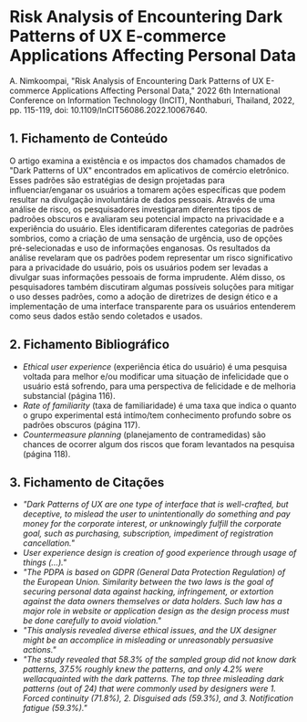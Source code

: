 # Risk Analysis of Encountering Dark Patterns of UX E-commerce Applications Affecting Personal Data

A. Nimkoompai, "Risk Analysis of Encountering Dark Patterns of UX E-commerce Applications Affecting Personal Data," 2022 6th International Conference on Information Technology (InCIT), Nonthaburi, Thailand, 2022, pp. 115-119, doi: 10.1109/InCIT56086.2022.10067640.

## 1. Fichamento de Conteúdo

O artigo examina a existência e os impactos dos chamados chamados de "Dark Patterns of UX" encontrados em aplicativos de comércio eletrônico. Esses padrões são estratégias de design projetadas para influenciar/enganar os usuários a tomarem ações específicas que podem resultar na divulgação involuntária de dados pessoais. Através de uma análise de risco, os pesquisadores investigaram diferentes tipos de padroões obscuros e avaliaram seu potencial impacto na privacidade e a experiência do usuário. Eles identificaram diferentes categorias de padrões sombrios, como a criação de uma sensação de urgência, uso de opções pré-selecionadas e uso de informações enganosas. Os resultados da análise revelaram que os padrões podem representar um risco significativo para a privacidade do usuário, pois os usuários podem ser levadas a divulgar suas informações pessoais de forma imprudente. Além disso, os pesquisadores também discutiram algumas possíveis soluções para mitigar o uso desses padrões, como a adoção de diretrizes de design ético e a implementação de uma interface transparente para os usuários entenderem como seus dados estão sendo coletados e usados.

## 2. Fichamento Bibliográfico
* _Ethical user experience_ (experiência ética do usuário) é uma pesquisa voltada para melhor e/ou modificar uma situação de infelicidade que o usuário está sofrendo, para uma perspectiva de felicidade e de melhoria substancial (página 116).
* _Rate of familiarity_ (taxa de familiaridade) é uma taxa que indica o quanto o grupo experimental está intímo/tem conhecimento profundo sobre os padrões obscuros (página 117).
* _Countermeasure planning_ (planejamento de contramedidas) são chances de ocorrer algum dos riscos que foram levantados na pesquisa (página 118).

## 3. Fichamento de Citações
* _"Dark Patterns of UX are one type of interface that is well-crafted, but deceptive, to mislead the user to unintentionally do something and pay money for the corporate interest, or unknowingly fulfill the corporate
goal, such as purchasing, subscription, impediment of registration cancellation."_
* _User experience design is creation of good experience through usage of things (...)."_
* _"The PDPA is based on GDPR (General Data Protection Regulation) of the European Union. Similarity between the two laws is the goal of securing personal data against hacking, infringement, or extortion against the data owners themselves or data holders. Such law has a major role in website or application design as the design process must be done carefully to avoid violation."_
* _"This analysis revealed diverse ethical issues, and the UX designer might be an accomplice in misleading or unreasonably persuasive actions."_
* _"The study revealed that 58.3% of the sampled group did not know dark patterns, 37.5% roughly knew the patterns, and only 4.2% were wellacquainted with the dark patterns. The top three misleading dark patterns (out of 24) that were commonly used by designers were 1. Forced continuity (71.8%), 2. Disguised ads (59.3%), and 3. Notification fatigue (59.3%)."_
